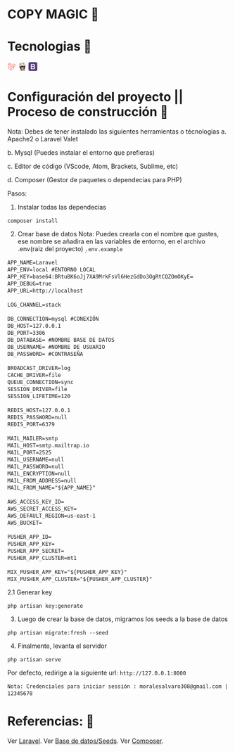 # COPY MAGIC :page_facing_up:

# Tecnologias :rocket:

<code><img height="20" src="https://raw.githubusercontent.com/github/explore/80688e429a7d4ef2fca1e82350fe8e3517d3494d/topics/laravel/laravel.png"></code>
<code><img height="20" src="https://raw.githubusercontent.com/github/explore/80688e429a7d4ef2fca1e82350fe8e3517d3494d/topics/composer/composer.png"></code>
<code><img height="20" src="https://raw.githubusercontent.com/github/explore/80688e429a7d4ef2fca1e82350fe8e3517d3494d/topics/bootstrap/bootstrap.png"></code>

# Configuración del proyecto || Proceso de construcción :wrench:

Nota: Debes de tener instalado las siguientes herramientas o técnologias
a. Apache2 o Laravel Valet

b. Mysql (Puedes instalar el entorno que prefieras)

c. Editor de código (VScode, Atom, Brackets, Sublime, etc)

d. Composer (Gestor de paquetes o dependecias para PHP)

Pasos:

1. Instalar todas las dependecias

```
composer install
```

2. Crear base de datos
   Nota: Puedes crearla con el nombre que gustes, ese nombre se añadira en las variables de entorno, en el archivo .env(raiz del proyecto)
   ̣`.env.example`

```
APP_NAME=Laravel
APP_ENV=local #ENTORNO LOCAL
APP_KEY=base64:BRtuBK6oJj7XA9MrkFsVl6HezGdDo3OgRtCQZOmOKyE=
APP_DEBUG=true
APP_URL=http://localhost

LOG_CHANNEL=stack

DB_CONNECTION=mysql #CONEXIÓN
DB_HOST=127.0.0.1
DB_PORT=3306
DB_DATABASE= #NOMBRE BASE DE DATOS
DB_USERNAME= #NOMBRE DE USUARIO
DB_PASSWORD= #CONTRASEÑA

BROADCAST_DRIVER=log
CACHE_DRIVER=file
QUEUE_CONNECTION=sync
SESSION_DRIVER=file
SESSION_LIFETIME=120

REDIS_HOST=127.0.0.1
REDIS_PASSWORD=null
REDIS_PORT=6379

MAIL_MAILER=smtp
MAIL_HOST=smtp.mailtrap.io
MAIL_PORT=2525
MAIL_USERNAME=null
MAIL_PASSWORD=null
MAIL_ENCRYPTION=null
MAIL_FROM_ADDRESS=null
MAIL_FROM_NAME="${APP_NAME}"

AWS_ACCESS_KEY_ID=
AWS_SECRET_ACCESS_KEY=
AWS_DEFAULT_REGION=us-east-1
AWS_BUCKET=

PUSHER_APP_ID=
PUSHER_APP_KEY=
PUSHER_APP_SECRET=
PUSHER_APP_CLUSTER=mt1

MIX_PUSHER_APP_KEY="${PUSHER_APP_KEY}"
MIX_PUSHER_APP_CLUSTER="${PUSHER_APP_CLUSTER}"
```

2.1 Generar key
```
php artisan key:generate
```

3. Luego de crear la base de datos, migramos los seeds a la base de datos

```
php artisan migrate:fresh --seed
```

4. Finalmente, levanta el servidor

```
php artisan serve
```


Por defecto, redirige a la siguiente url: `http://127.0.0.1:8000`

```
Nota: Credenciales para iniciar sessión : moralesalvaro308@gmail.com | 12345678
```

# Referencias: :memo:

Ver [Laravel](https://laravel.com).
Ver [Base de datos/Seeds](https://laravel.com/docs/8.x/seeding).
Ver [Composer](https://getcomposer.org/).
